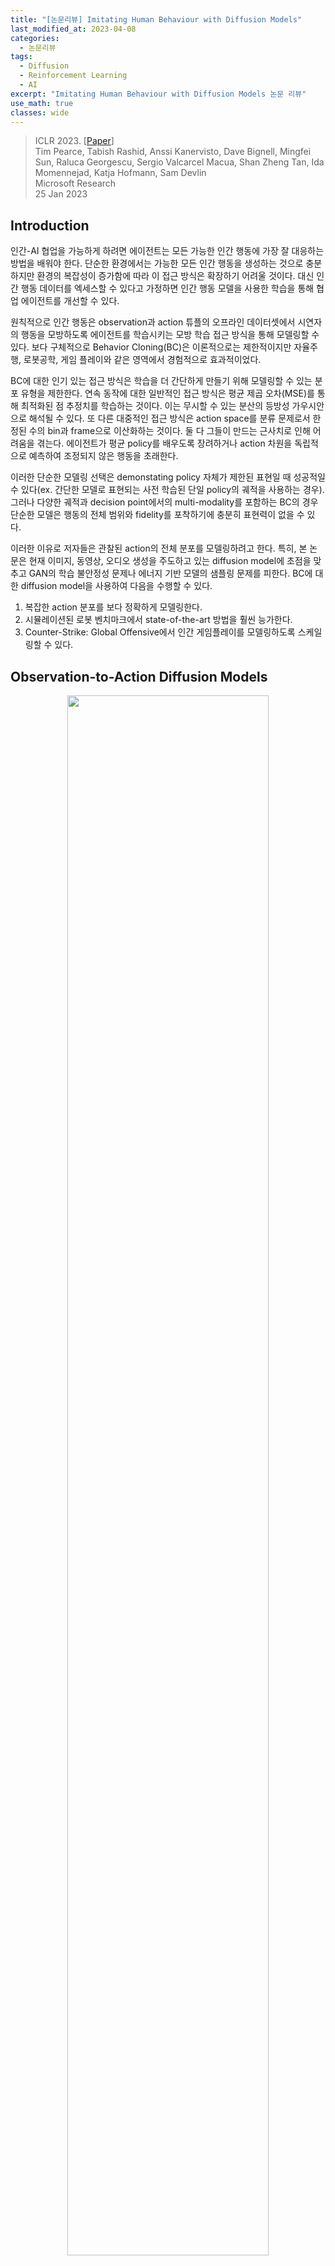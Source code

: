 ```yaml
---
title: "[논문리뷰] Imitating Human Behaviour with Diffusion Models"
last_modified_at: 2023-04-08
categories:
  - 논문리뷰
tags:
  - Diffusion
  - Reinforcement Learning
  - AI
excerpt: "Imitating Human Behaviour with Diffusion Models 논문 리뷰"
use_math: true
classes: wide
---
```


> ICLR 2023. [[Paper](https://arxiv.org/abs/2301.10677)]  
> Tim Pearce, Tabish Rashid, Anssi Kanervisto, Dave Bignell, Mingfei Sun, Raluca Georgescu, Sergio Valcarcel Macua, Shan Zheng Tan, Ida Momennejad, Katja Hofmann, Sam Devlin  
> Microsoft Research  
> 25 Jan 2023  

## Introduction
인간-AI 협업을 가능하게 하려면 에이전트는 모든 가능한 인간 행동에 가장 잘 대응하는 방법을 배워야 한다. 단순한 환경에서는 가능한 모든 인간 행동을 생성하는 것으로 충분하지만 환경의 복잡성이 증가함에 따라 이 접근 방식은 확장하기 어려울 것이다. 대신 인간 행동 데이터를 엑세스할 수 있다고 가정하면 인간 행동 모델을 사용한 학습을 통해 협업 에이전트를 개선할 수 있다. 

원칙적으로 인간 행동은 observation과 action 튜플의 오프라인 데이터셋에서 시연자의 행동을 모방하도록 에이전트를 학습시키는 모방 학습 접근 방식을 통해 모델링할 수 있다. 보다 구체적으로 Behavior Cloning(BC)은 이론적으로는 제한적이지만 자율주행, 로봇공학, 게임 플레이와 같은 영역에서 경험적으로 효과적이었다. 

BC에 대한 인기 있는 접근 방식은 학습을 더 간단하게 만들기 위해 모델링할 수 있는 분포 유형을 제한한다. 연속 동작에 대한 일반적인 접근 방식은 평균 제곱 오차(MSE)를 통해 최적화된 점 추정치를 학습하는 것이다. 이는 무시할 수 있는 분산의 등방성 가우시안으로 해석될 수 있다. 또 다른 대중적인 접근 방식은 action space를 분류 문제로서 한정된 수의 bin과 frame으로 이산화하는 것이다. 둘 다 그들이 만드는 근사치로 인해 어려움을 겪는다. 에이전트가 평균 policy를 배우도록 장려하거나 action 차원을 독립적으로 예측하여 조정되지 않은 행동을 초래한다. 

이러한 단순한 모델링 선택은 demonstating policy 자체가 제한된 표현일 때 성공적일 수 있다(ex. 간단한 모델로 표현되는 사전 학습된 단일 policy의 궤적을 사용하는 경우). 그러나 다양한 궤적과 decision point에서의 multi-modality를 포함하는 BC의 경우 단순한 모델은 행동의 전체 범위와 fidelity를 포착하기에 충분히 표현력이 없을 수 있다. 

이러한 이유로 저자들은 관찰된 action의 전체 분포를 모델링하려고 한다. 특히, 본 논문은 현재 이미지, 동영상, 오디오 생성을 주도하고 있는 diffusion model에 초점을 맞추고 GAN의 학습 불안정성 문제나 에너지 기반 모델의 샘플링 문제를 피한다. BC에 대한 diffusion model을 사용하여 다음을 수행할 수 있다. 

1. 복잡한 action 분포를 보다 정확하게 모델링한다. 
2. 시뮬레이션된 로봇 벤치마크에서 state-of-the-art 방법을 훨씬 능가한다. 
3. Counter-Strike: Global Offensive에서 인간 게임플레이를 모델링하도록 스케일링할 수 있다. 

## Observation-to-Action Diffusion Models
<center><img src='{{"/assets/img/diffusion-bc/diffusion-bc-fig1.PNG" | relative_url}}' width="80%"></center>

### 1. Diffusion Model Overview
Diffusion mode은 Gaussian noise를 반복적인 방식으로 일부 대상 분포에 매핑하는 생성 모델이며, 선택적으로 일부 컨텍스트로 컨디셔닝할 수 있다. $a_T \sim \mathcal{N} (0, I)$부터 시작하여 시퀀스 $a_{T -1}, a_{T -2}, \cdots, a_0$은 깨끗한 샘플인 $a_0$과 함께 각각 이전 버전의 약간 denoise된 버전으로 예측된다. 여기서 $T$는 denoising step의 총 수이다. 

본 논문은 [DDPM](https://kimjy99.github.io/논문리뷰/ddpm)을 사용한다. 학습 중에 noisy한 입력은 다음과 같이 생성될 수 있다. 

$$
\begin{equation}
a_\tau = \sqrt{\vphantom{1} \bar{\alpha}_\tau} a + \sqrt{1 - \bar{\alpha}_\tau} z
\end{equation}
$$

$z \sim \mathcal{N}(0, I)$은 random noise이고, $\bar{\alpha}_\tau$는 분산 schedule이다. 신경망 $\epsilon(\cdot)$은 다음을 최소화하여 입력에 추가된 noise를 예측하도록 학습된다.

$$
\begin{equation}
\mathcal{L}_\textrm{DDPM} := \mathbb{E}_{o, a, \tau, z} [\| \epsilon(o, a_\tau, \tau) - z \|_2^2] \\
o, a \sim \mathcal{D}, \quad \tau \sim \mathcal{U}[1,T]
\end{equation}
$$

샘플링 시, 추가 분산 schedule 파라미터 $\alpha_\tau$와 $\sigma_\tau$와 함께 입력은 반복적으로 denoise된다.

$$
\begin{equation}
a_{\tau - 1} = \frac{1}{\sqrt{\alpha_\tau}} \bigg( a_\tau - \frac{1 - \alpha_\tau}{\sqrt{1 - \bar{\alpha}_\tau}} \epsilon (o, a_\tau, \tau) \bigg)  + \sigma_\tau z
\end{equation}
$$

### 2. Architectural Design
Observation-to-action diffusion model의 신경망 아키텍처는 noisy한 action $a_{\tau-1} \in \mathbb{R}^{\vert a \vert}$, timestep $\tau$, observation $o$를 입력으로 받고, 예측된 noise mask $\hat{z} \in \mathbb{R}^{\vert a \vert}$을 출력한다. 

U-Net은 text-to-image diffusion model의 표준 구성 요소가 되었지만 U-Net의 사용은 큰 공간적 입력과 출력에만 의미가 있으며 적당한 차원의 action 벡터 생성이 필요하다. 따라서 다양한 복잡성을 지닌 세 가지 아키텍처를 설명한다. 

#### Basic MLP
이 아키텍처는 모든 관련 입력을 직접 concat한다 ($[a_{\tau-1}, o, \tau]$). 이 입력은 MLP에 입력돤다. 

#### MLP Sieve
3개의 인코딩 네트워크를 사용하여 observation, timestep, action의 임베딩을 생성한다

$$
\begin{equation}
o^e, t^e, a_{\tau-1}^e \in \mathbb{R}^\textrm{embed dim}
\end{equation}
$$

이들은 denoising network에 대한 입력으로 함께 concat된다 ($[o^e, t^e, a_{\tau-1}^e]$). Denoising network는 residual skip connection이 있고 timestep $\tau$와 action $a_{\tau-1}$이 각 hidden layer 후에 반복적으로 concat되는 fully-connected 아키텍처이다. 더 긴 observation 기록을 포함하기 위해 이전 observation이 동일한 임베딩 네트워크를 통과하고 임베딩이 함께 concat된다. 

#### Transformer
MLP Sieve와 같은 임베딩이 생성된다. 그런 다음 multi-head attention 아키텍처가 denoising network로 사용된다. 최소 3개의 토큰 $o^e$, $t^e$, $a_{\tau - 1}^e$가 입력으로 사용되며 이는 더 긴 observation 기록을 포함하도록 확장될 수 있다 (diffusion process가 Markovian이기 때문에 현재 $t^e$, $a_{\tau-1}^e$만 필요함).

#### Sampling rate
MLP Sieve와 Transformer는 신중하게 설계되어 observation 인코더가 denoising network와 분리된다. 테스트 시 이는 observation 인코더에 대해 단일 forward pass만 필요하고 더 가벼운 denoising network를 통해 여러 forward pass가 실행됨을 의미한다. 그 결과 샘플링 시간을 관리할 수 있다. 

### 3. Why Classifier-Free Guidance Fails
Classifier-Free Guidance(CFG)는 text-to-image model의 핵심 요소가 되어 이미지의 전형성(typicality)과 다양성을 trade-off할 수 있다. CFG에서 신경망은 conditional 및 unconditional 생성 모델로 학습된다. 샘플링 중에 'guidance weight' $w$를 도입하여 일부 컨텍스트(여기서는 $o$)에 따라 예측에 더 높은 가중치($w > 0$)를 부여하고 unconditional 예측에 음의 가중치를 부여한다. 

$$
\begin{equation}
\hat{z}_\tau = (1 + w) \epsilon_\textrm{cond.} (a_{\tau-1}, o, \tau) - w \epsilon_\textrm{uncond.} (a_{\tau-1}, \tau)
\end{equation}
$$

CFG는 $w$가 클수록 다양성을 희생시키면서 더 높은 likelihood의 궤적을 생성하므로 순차적 설정에서 유익할 것이라고 예상할 수 있다. 놀랍게도 저자들은 CFG가 실제로 덜 일반적인 궤적을 조장하고 성능을 저하시킬 수 있음을 발견했다. 

<center><img src='{{"/assets/img/diffusion-bc/diffusion-bc-fig3.PNG" | relative_url}}' width="75%"></center>
<br>
위 그림에서 다양한 guidance 강도 $w$에서 claw machine game에 대한 $\hat{p}(a \vert o)$를 시각화한다. CFG의 해석은 암시적 classifier $p(o \vert a)$를 최대화하는 action의 샘플링을 권장한다는 것이다. 따라서 CFG는 특정 observation에 고유한 action을 선택하도록 권장한다. 이는 text-to-image model에 유용하지만, 순차적 환경에서는 일부 observation과 쌍을 이루는 덜 일반적인 action을 선호하여 에이전트가 likelihood가 높은 action을 거부하게 된다. 

### 4. Reliable Sampling Schemes
Text-to-image diffusion에서는 일반적으로 여러 샘플이 병렬로 생성되어 사용자가 좋아하는 것을 선택하고 모든 실패를 무시할 수 있다. 그러나 observation-to-action diffusion model을 roll-out할 때 이러한 수동 스크리닝은 실현 가능하지 않다. Roll-out 중에 잘못된 action이 선택될 수 있는 위험이 남아 있으며, 이로 인해 에이전트가 out-of-distribution 상태로 보내질 수 있다. 따라서 저자들은 샘플링 중에 likelihood가 더 높은 action을 장려하여 이 스크리닝 프로세스를 반영하는 Diffusion BC의 변형으로 'Diffusion-X'와 'Diffusion-KDE'를 제안한다. 두 방법 모두 학습 절차는 변경되지 않는다 (모델의 조건부 버전만 필요함).

#### Diffusion-X
샘플링 프로세스는 $T$ timestep에 대해 정상적으로 실행된다. 그런 다음 timestep이 고정되고 $\tau = 1$이고 추가 denoising iteration이 $M$ timestep 동안 계속 실행된다. 이것의 이면에 있는 직관은 샘플이 더 높은 likelihood 영역으로 계속 이동한다는 것이다. 

#### Diffusion-KDE
평소와 같이 diffusion model에서 여러 action 샘플을 생성한다 (병렬로 수행할 수 있음). 모든 샘플에 간단한 kernel-density estimator (KDE)를 적용하고 각각의 likelihood를 점수화한다. Likelihood가 가장 높은 action을 선택한다. 

<center><img src='{{"/assets/img/diffusion-bc/diffusion-bc-fig4.PNG" | relative_url}}' width="85%"></center>
<br>
이러한 샘플링 수정의 효과는 위 그림에 설명되어 있다. Diffusion BC는 실제 $p(a \vert o)$ 영역을 벗어나는 소수의 action을 생성하지만 Diffusion-X와 Diffusion-KDE는 이러한 잘못된 action을 방지한다. 그림의 두 가지 고유한 모드는 두 가지 샘플링 방법 모두에 의해 복구되어 각 모드 내의 다양성이 감소하더라도 multimodality가 손상되지 않음을 나타낸다. 

## Experiments
- Baselines
  - MSE: 모델을 MSE로 학습
  - Discretised: 각 action 차원을 20개의 균등한 bin으로 discretise한 다음 cross-entropy로 독립적으로 학습
  - K-means: 모든 action에서 먼저 K-means를 실행하여 $K$개의 후보 action들을 생성하고, action들을 가장 가까운 bin으로 discretise한 다음 cross-entropy로 독립적으로 학습
  - K-means+Residual: K-means에 추가로 각 bin 예측에 연속적인 residual을 MSE로 학습

### 1. Learning Robotic Control from Human Demonstration
이 환경에서 에이전트는 시뮬레이션된 주방 내부에서 로봇 팔을 제어한다. 전자레인지를 열거나 스토브를 켜는 등 관심 있는 7가지 task를 수행할 수 있다. 데모 데이터셋에는 566개의 궤적이 포함되어 있다. 이들은 인간의 움직임이 로봇 관절 작동으로 변환되는 가상 현실 설정을 사용하여 수집되었다. 각 데모 궤적은 4개의 미리 결정된 task을 수행했다. 대략 동일한 비율로 데이터셋에 25개의 서로 다른 task 시퀀스가 있다. 

Kitchen environment의 observation space는 물체의 위치와 로봇 관절에 대한 정보를 포함하는 연속적인 30차원 벡터이다. Action space는 관절 작동의 연속적인 9차원 벡터이다. 모든 모델은 에이전트가 속도를 추론할 수 있도록 이전 두 observation 값을 입력으로 받는다. Diffusion model의 경우 $T = 50$으로 설정한다. 

Kitchen environment은 여러 가지 이유로 어렵다. 

1. Action 차원 간에 강력한 (때로는 비선형적인) 상관관계가 존재한다.
2. 에이전트가 다음에 완료할 task를 선택하는 시점과 완료 방법에 있어서 $p(a \vert o)$에는 multimodality가 있다. 

#### Main Results
다음은 로봇 제어 결과를 나타낸 표이다. 

<center><img src='{{"/assets/img/diffusion-bc/diffusion-bc-table1.PNG" | relative_url}}' width="100%"></center>
<br>
다음은 kitchen task에서 로봇 제어를 완료하는 데 걸리는 시간을 나타낸 그래프이다. 색칠된 부분은 인간 시연을 나타낸 것이고, 왼쪽은 MSE Transformer, 오른쪽은 Diffusion-X Transformer의 결과이다. 

<center><img src='{{"/assets/img/diffusion-bc/diffusion-bc-fig5.PNG" | relative_url}}' width="100%"></center>

#### Classifier Free Guidance Analysis
다음은 Diffusion BC에 대한 CFG의 효과를 나타낸 표이다.

<center><img src='{{"/assets/img/diffusion-bc/diffusion-bc-table2.PNG" | relative_url}}' width="75%"></center>
<br>
Guidance가 없을 때($w = 0$)보다 강력한 guidance가 있을 때 ($w = 8$) 완료율이 크게 떨어지는 것을 볼 수 있다. 한편, CFG는 첫번째 task로 Bottom Burner를 선택하는 데 강한 bias를 생성한다. 이는 인간 시연자가 시간의 10%만 Bottom Burner를 선택하지만 CFG가 강해지면 25%까지 증가하여 CFG가 덜 일반적인 궤적을 권장함을 보여준다. 

### 2. Modelling Human Gameplay in a Video Game
저자들은 추가로 ['Counter-Strike: Global Offensive' (CSGO) 환경](https://github.com/TeaPearce/Counter-Strike_Behavioural_Cloning)에서 본 논문의 모델을 테스트하였다. 저자들은 'aim train' 환경을 사용하였다. 'aim train' 환경은 플레이어가 맵 중앙의 플랫폼에 고정되어 있으며 플레이어를 향해 돌진하는 AI 적으로부터 자신을 방어해야 한다. 성공하려면 혼합된 연속 및 불연속 action space에 대한 정확하고 조정된 제어뿐만 아니라 대상 선택 및 조준에서 multimodality를 처리해야 한다. 

데모 데이터셋에는 숙련된 인간 플레이어가 기록한 45,000개의 observation/action 튜플이 포함되어 있다. 관찰은 280$\times$150 RGB 이미지이고 action space는 3차원(마우스 x $\in \mathbb{R}$, 마우스 y $\in \mathbb{R}$, 좌클릭 $$\in \{0, 1\}$$)이다. 환경은 고정 속도로 비동기식으로 실행되어 모델의 샘플링 속도에 대한 엄격한 테스트를 제공한다. 이러한 제약으로 인해 저자들은 inference 속도와 성능 사이에 적절한 균형을 제공하는 MLP Sieve 아키텍처만 테스트한다. 약간 느린 Diffusion-KDE 샘플링 방법도 제외한다. $T$는 20으로 설정되었다. 

다음은 10분의 rollout을 평균한 결과이다. 

<center><img src='{{"/assets/img/diffusion-bc/diffusion-bc-table3.PNG" | relative_url}}' width="82%"></center>
<br>
Diffusion-X는 예측된 action에 대한 Wasserstein 거리로 측정된 인간 분포에 대한 거리와 게임 점수 측면에서 observation 인코더 모두에서 가장 잘 수행되었다. MSE가 200Hz로 실행된 것에 비해 Diffusion-X는 18Hz로 실행되었다. 학습 시간은 비슷하다고 한다. 